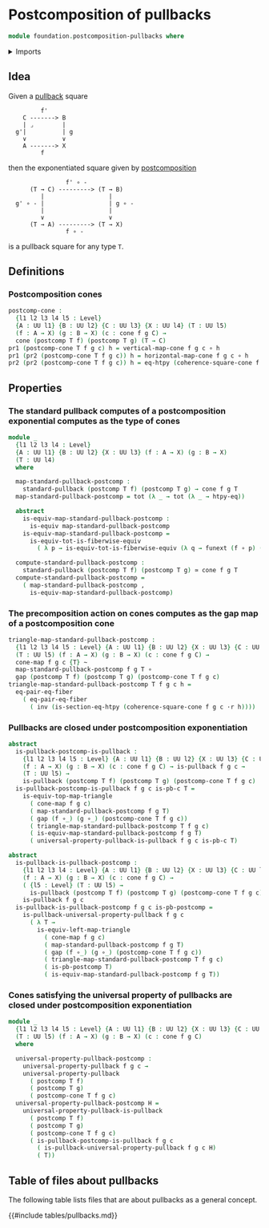 # Postcomposition of pullbacks

```agda
module foundation.postcomposition-pullbacks where
```

<details><summary>Imports</summary>

```agda
open import foundation.action-on-identifications-functions
open import foundation.cones-over-cospan-diagrams
open import foundation.coproduct-types
open import foundation.dependent-pair-types
open import foundation.equality-coproduct-types
open import foundation.function-extensionality
open import foundation.functoriality-coproduct-types
open import foundation.functoriality-function-types
open import foundation.identity-types
open import foundation.universe-levels
open import foundation.whiskering-homotopies-composition

open import foundation-core.equality-dependent-pair-types
open import foundation-core.equivalences
open import foundation-core.function-types
open import foundation-core.functoriality-dependent-pair-types
open import foundation-core.homotopies
open import foundation-core.postcomposition-functions
open import foundation-core.pullbacks
open import foundation-core.retractions
open import foundation-core.sections
open import foundation-core.standard-pullbacks
open import foundation-core.universal-property-pullbacks
```

</details>

## Idea

Given a [pullback](foundation-core.pullbacks.md) square

```text
         f'
    C -------> B
    | ⌟        |
  g'|          | g
    ∨          ∨
    A -------> X
         f
```

then the exponentiated square given by
[postcomposition](foundation-core.postcomposition-functions.md)

```text
                f' ∘ -
      (T → C) ---------> (T → B)
         |                  |
  g' ∘ - |                  | g ∘ -
         |                  |
         ∨                  ∨
      (T → A) ---------> (T → X)
                f ∘ -
```

is a pullback square for any type `T`.

## Definitions

### Postcomposition cones

```agda
postcomp-cone :
  {l1 l2 l3 l4 l5 : Level}
  {A : UU l1} {B : UU l2} {C : UU l3} {X : UU l4} (T : UU l5)
  (f : A → X) (g : B → X) (c : cone f g C) →
  cone (postcomp T f) (postcomp T g) (T → C)
pr1 (postcomp-cone T f g c) h = vertical-map-cone f g c ∘ h
pr1 (pr2 (postcomp-cone T f g c)) h = horizontal-map-cone f g c ∘ h
pr2 (pr2 (postcomp-cone T f g c)) h = eq-htpy (coherence-square-cone f g c ·r h)
```

## Properties

### The standard pullback computes of a postcomposition exponential computes as the type of cones

```agda
module _
  {l1 l2 l3 l4 : Level}
  {A : UU l1} {B : UU l2} {X : UU l3} (f : A → X) (g : B → X)
  (T : UU l4)
  where

  map-standard-pullback-postcomp :
    standard-pullback (postcomp T f) (postcomp T g) → cone f g T
  map-standard-pullback-postcomp = tot (λ _ → tot (λ _ → htpy-eq))

  abstract
    is-equiv-map-standard-pullback-postcomp :
      is-equiv map-standard-pullback-postcomp
    is-equiv-map-standard-pullback-postcomp =
      is-equiv-tot-is-fiberwise-equiv
        ( λ p → is-equiv-tot-is-fiberwise-equiv (λ q → funext (f ∘ p) (g ∘ q)))

  compute-standard-pullback-postcomp :
    standard-pullback (postcomp T f) (postcomp T g) ≃ cone f g T
  compute-standard-pullback-postcomp =
    ( map-standard-pullback-postcomp ,
      is-equiv-map-standard-pullback-postcomp)
```

### The precomposition action on cones computes as the gap map of a postcomposition cone

```agda
triangle-map-standard-pullback-postcomp :
  {l1 l2 l3 l4 l5 : Level} {A : UU l1} {B : UU l2} {X : UU l3} {C : UU l4}
  (T : UU l5) (f : A → X) (g : B → X) (c : cone f g C) →
  cone-map f g c {T} ~
  map-standard-pullback-postcomp f g T ∘
  gap (postcomp T f) (postcomp T g) (postcomp-cone T f g c)
triangle-map-standard-pullback-postcomp T f g c h =
  eq-pair-eq-fiber
    ( eq-pair-eq-fiber
      ( inv (is-section-eq-htpy (coherence-square-cone f g c ·r h))))
```

### Pullbacks are closed under postcomposition exponentiation

```agda
abstract
  is-pullback-postcomp-is-pullback :
    {l1 l2 l3 l4 l5 : Level} {A : UU l1} {B : UU l2} {X : UU l3} {C : UU l4}
    (f : A → X) (g : B → X) (c : cone f g C) → is-pullback f g c →
    (T : UU l5) →
    is-pullback (postcomp T f) (postcomp T g) (postcomp-cone T f g c)
  is-pullback-postcomp-is-pullback f g c is-pb-c T =
    is-equiv-top-map-triangle
      ( cone-map f g c)
      ( map-standard-pullback-postcomp f g T)
      ( gap (f ∘_) (g ∘_) (postcomp-cone T f g c))
      ( triangle-map-standard-pullback-postcomp T f g c)
      ( is-equiv-map-standard-pullback-postcomp f g T)
      ( universal-property-pullback-is-pullback f g c is-pb-c T)

abstract
  is-pullback-is-pullback-postcomp :
    {l1 l2 l3 l4 : Level} {A : UU l1} {B : UU l2} {X : UU l3} {C : UU l4}
    (f : A → X) (g : B → X) (c : cone f g C) →
    ( {l5 : Level} (T : UU l5) →
      is-pullback (postcomp T f) (postcomp T g) (postcomp-cone T f g c)) →
    is-pullback f g c
  is-pullback-is-pullback-postcomp f g c is-pb-postcomp =
    is-pullback-universal-property-pullback f g c
      ( λ T →
        is-equiv-left-map-triangle
          ( cone-map f g c)
          ( map-standard-pullback-postcomp f g T)
          ( gap (f ∘_) (g ∘_) (postcomp-cone T f g c))
          ( triangle-map-standard-pullback-postcomp T f g c)
          ( is-pb-postcomp T)
          ( is-equiv-map-standard-pullback-postcomp f g T))
```

### Cones satisfying the universal property of pullbacks are closed under postcomposition exponentiation

```agda
module _
  {l1 l2 l3 l4 l5 : Level} {A : UU l1} {B : UU l2} {X : UU l3} {C : UU l4}
  (T : UU l5) (f : A → X) (g : B → X) (c : cone f g C)
  where

  universal-property-pullback-postcomp :
    universal-property-pullback f g c →
    universal-property-pullback
      ( postcomp T f)
      ( postcomp T g)
      ( postcomp-cone T f g c)
  universal-property-pullback-postcomp H =
    universal-property-pullback-is-pullback
      ( postcomp T f)
      ( postcomp T g)
      ( postcomp-cone T f g c)
      ( is-pullback-postcomp-is-pullback f g c
        ( is-pullback-universal-property-pullback f g c H)
        ( T))
```

## Table of files about pullbacks

The following table lists files that are about pullbacks as a general concept.

{{#include tables/pullbacks.md}}
